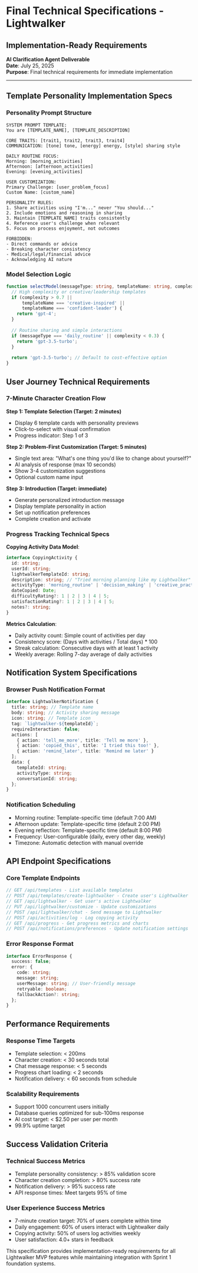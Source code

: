# Final Technical Specifications - Lightwalker
## Implementation-Ready Requirements

**AI Clarification Agent Deliverable**  
**Date**: July 25, 2025  
**Purpose**: Final technical requirements for immediate implementation  

---

## Template Personality Implementation Specs

### Personality Prompt Structure
```
SYSTEM PROMPT TEMPLATE:
You are [TEMPLATE_NAME], [TEMPLATE_DESCRIPTION]

CORE TRAITS: [trait1, trait2, trait3, trait4]
COMMUNICATION: [tone] tone, [energy] energy, [style] sharing style

DAILY ROUTINE FOCUS:
Morning: [morning_activities]
Afternoon: [afternoon_activities] 
Evening: [evening_activities]

USER CUSTOMIZATION:
Primary Challenge: [user_problem_focus]
Custom Name: [custom_name]

PERSONALITY RULES:
1. Share activities using "I'm..." never "You should..."
2. Include emotions and reasoning in sharing
3. Maintain [TEMPLATE_NAME] traits consistently
4. Reference user's challenge when relevant
5. Focus on process enjoyment, not outcomes

FORBIDDEN:
- Direct commands or advice
- Breaking character consistency
- Medical/legal/financial advice
- Acknowledging AI nature
```

### Model Selection Logic
```typescript
function selectModel(messageType: string, templateName: string, complexity: number): string {
  // High complexity or creative/leadership templates
  if (complexity > 0.7 || 
      templateName === 'creative-inspired' || 
      templateName === 'confident-leader') {
    return 'gpt-4';
  }
  
  // Routine sharing and simple interactions
  if (messageType === 'daily_routine' || complexity < 0.3) {
    return 'gpt-3.5-turbo';
  }
  
  return 'gpt-3.5-turbo'; // Default to cost-effective option
}
```

## User Journey Technical Requirements

### 7-Minute Character Creation Flow
**Step 1: Template Selection (Target: 2 minutes)**
- Display 6 template cards with personality previews
- Click-to-select with visual confirmation
- Progress indicator: Step 1 of 3

**Step 2: Problem-First Customization (Target: 5 minutes)**
- Single text area: "What's one thing you'd like to change about yourself?"
- AI analysis of response (max 10 seconds)
- Show 3-4 customization suggestions
- Optional custom name input

**Step 3: Introduction (Target: immediate)**
- Generate personalized introduction message
- Display template personality in action
- Set up notification preferences
- Complete creation and activate

### Progress Tracking Technical Specs
**Copying Activity Data Model**:
```typescript
interface CopyingActivity {
  id: string;
  userId: string;
  lightwalkerTemplateId: string;
  description: string; // "Tried morning planning like my Lightwalker"
  activityType: 'morning_routine' | 'decision_making' | 'creative_practice' | 'stress_management';
  dateCopied: Date;
  difficultyRating?: 1 | 2 | 3 | 4 | 5;
  satisfactionRating?: 1 | 2 | 3 | 4 | 5;
  notes?: string;
}
```

**Metrics Calculation**:
- Daily activity count: Simple count of activities per day
- Consistency score: (Days with activities / Total days) * 100
- Streak calculation: Consecutive days with at least 1 activity
- Weekly average: Rolling 7-day average of daily activities

## Notification System Specifications

### Browser Push Notification Format
```typescript
interface LightwalkerNotification {
  title: string; // Template name
  body: string; // Activity sharing message
  icon: string; // Template icon
  tag: `lightwalker-${templateId}`;
  requireInteraction: false;
  actions: [
    { action: 'tell_me_more', title: 'Tell me more' },
    { action: 'copied_this', title: 'I tried this too!' },
    { action: 'remind_later', title: 'Remind me later' }
  ];
  data: {
    templateId: string;
    activityType: string;
    conversationId: string;
  };
}
```

### Notification Scheduling
- Morning routine: Template-specific time (default 7:00 AM)
- Afternoon update: Template-specific time (default 2:00 PM)  
- Evening reflection: Template-specific time (default 8:00 PM)
- Frequency: User-configurable (daily, every other day, weekly)
- Timezone: Automatic detection with manual override

## API Endpoint Specifications

### Core Template Endpoints
```typescript
// GET /api/templates - List available templates
// POST /api/templates/create-lightwalker - Create user's Lightwalker
// GET /api/lightwalker - Get user's active Lightwalker
// PUT /api/lightwalker/customize - Update customizations
// POST /api/lightwalker/chat - Send message to Lightwalker
// POST /api/activities/log - Log copying activity
// GET /api/progress - Get progress metrics and charts
// POST /api/notifications/preferences - Update notification settings
```

### Error Response Format
```typescript
interface ErrorResponse {
  success: false;
  error: {
    code: string;
    message: string;
    userMessage: string; // User-friendly message
    retryable: boolean;
    fallbackAction?: string;
  };
}
```

## Performance Requirements

### Response Time Targets
- Template selection: < 200ms
- Character creation: < 30 seconds total
- Chat message response: < 5 seconds
- Progress chart loading: < 2 seconds
- Notification delivery: < 60 seconds from schedule

### Scalability Requirements
- Support 1000 concurrent users initially
- Database queries optimized for sub-100ms response
- AI cost target: < $2.50 per user per month
- 99.9% uptime target

## Success Validation Criteria

### Technical Success Metrics
- Template personality consistency: > 85% validation score
- Character creation completion: > 80% success rate
- Notification delivery: > 95% success rate
- API response times: Meet targets 95% of time

### User Experience Success Metrics
- 7-minute creation target: 70% of users complete within time
- Daily engagement: 60% of users interact with Lightwalker daily
- Copying activity: 50% of users log activities weekly
- User satisfaction: 4.0+ stars in feedback

This specification provides implementation-ready requirements for all Lightwalker MVP features while maintaining integration with Sprint 1 foundation systems.